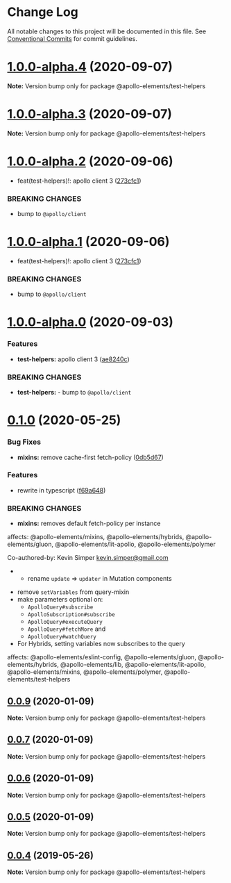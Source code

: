 # Change Log

All notable changes to this project will be documented in this file.
See [Conventional Commits](https://conventionalcommits.org) for commit guidelines.

# [1.0.0-alpha.4](https://github.com/apollo-elements/apollo-elements/compare/@apollo-elements/test-helpers@1.0.0-alpha.3...@apollo-elements/test-helpers@1.0.0-alpha.4) (2020-09-07)

**Note:** Version bump only for package @apollo-elements/test-helpers





# [1.0.0-alpha.3](https://github.com/apollo-elements/apollo-elements/compare/@apollo-elements/test-helpers@1.0.0-alpha.2...@apollo-elements/test-helpers@1.0.0-alpha.3) (2020-09-07)

**Note:** Version bump only for package @apollo-elements/test-helpers





# [1.0.0-alpha.2](https://github.com/apollo-elements/apollo-elements/compare/@apollo-elements/test-helpers@0.1.0...@apollo-elements/test-helpers@1.0.0-alpha.2) (2020-09-06)


* feat(test-helpers)!: apollo client 3 ([273cfc1](https://github.com/apollo-elements/apollo-elements/commit/273cfc11139a5a896d958bab8834dc1bb3b0e560))


### BREAKING CHANGES

* bump to `@apollo/client`





# [1.0.0-alpha.1](https://github.com/apollo-elements/apollo-elements/compare/@apollo-elements/test-helpers@0.1.0...@apollo-elements/test-helpers@1.0.0-alpha.1) (2020-09-06)


* feat(test-helpers)!: apollo client 3 ([273cfc1](https://github.com/apollo-elements/apollo-elements/commit/273cfc11139a5a896d958bab8834dc1bb3b0e560))


### BREAKING CHANGES

* bump to `@apollo/client`





# [1.0.0-alpha.0](https://github.com/apollo-elements/apollo-elements/compare/@apollo-elements/test-helpers@0.1.0...@apollo-elements/test-helpers@1.0.0-alpha.0) (2020-09-03)


### Features

* **test-helpers:** apollo client 3 ([ae8240c](https://github.com/apollo-elements/apollo-elements/commit/ae8240cfa1b71dae9905564ee6d17ed01f361393))


### BREAKING CHANGES

* **test-helpers:** - bump to `@apollo/client`





# [0.1.0](https://github.com/apollo-elements/apollo-elements/compare/@apollo-elements/test-helpers@0.0.9...@apollo-elements/test-helpers@0.1.0) (2020-05-25)


### Bug Fixes

* **mixins:** remove cache-first fetch-policy ([0db5d67](https://github.com/apollo-elements/apollo-elements/commit/0db5d673e79e2b96db849b0cd79a151be4b48223))


### Features

* rewrite in typescript ([f69a648](https://github.com/apollo-elements/apollo-elements/commit/f69a6487b917a95af127547077c0d951f8df301b))


### BREAKING CHANGES

* **mixins:** removes default fetch-policy per instance

affects: @apollo-elements/mixins, @apollo-elements/hybrids, @apollo-elements/gluon, @apollo-elements/lit-apollo, @apollo-elements/polymer

Co-authored-by: Kevin Simper <kevin.simper@gmail.com>
* - rename `update` => `updater` in Mutation components
- remove `setVariables` from query-mixin
- make parameters optional on:
  - `ApolloQuery#subscribe`
  - `ApolloSubscription#subscribe`
  - `ApolloQuery#executeQuery`
  - `ApolloQuery#fetchMore` and
  - `ApolloQuery#watchQuery`
- For Hybrids, setting variables now subscribes to the query

affects: @apollo-elements/eslint-config, @apollo-elements/gluon, @apollo-elements/hybrids, @apollo-elements/lib, @apollo-elements/lit-apollo, @apollo-elements/mixins, @apollo-elements/polymer, @apollo-elements/test-helpers





## [0.0.9](https://github.com/apollo-elements/apollo-elements/compare/@apollo-elements/test-helpers@0.0.4...@apollo-elements/test-helpers@0.0.9) (2020-01-09)

**Note:** Version bump only for package @apollo-elements/test-helpers





## [0.0.7](https://github.com/apollo-elements/apollo-elements/compare/@apollo-elements/test-helpers@0.0.4...@apollo-elements/test-helpers@0.0.7) (2020-01-09)

**Note:** Version bump only for package @apollo-elements/test-helpers





## [0.0.6](https://github.com/apollo-elements/apollo-elements/compare/@apollo-elements/test-helpers@0.0.4...@apollo-elements/test-helpers@0.0.6) (2020-01-09)

**Note:** Version bump only for package @apollo-elements/test-helpers





## [0.0.5](https://github.com/apollo-elements/apollo-elements/compare/@apollo-elements/test-helpers@0.0.4...@apollo-elements/test-helpers@0.0.5) (2020-01-09)

**Note:** Version bump only for package @apollo-elements/test-helpers





## [0.0.4](https://github.com/apollo-elements/apollo-elements/compare/@apollo-elements/test-helpers@0.0.3...@apollo-elements/test-helpers@0.0.4) (2019-05-26)

**Note:** Version bump only for package @apollo-elements/test-helpers
